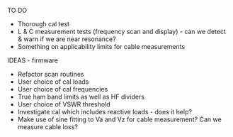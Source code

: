 TO DO
   - Thorough cal test
   - L & C measurement tests (frequency scan and display) - can we detect & warn if we are near resonance?
   - Something on applicability limits for cable measurements
   

IDEAS - firmware
  - Refactor scan routines
  - User choice of cal loads
  - User choice of cal frequencies
  - True ham band limits as well as HF dividers
  - User choice of VSWR threshold
  - Investigate cal which includes reactive loads - does it help?
  - Make use of sine fitting to Va and Vz for cable measurement? Can we measure cable loss?


